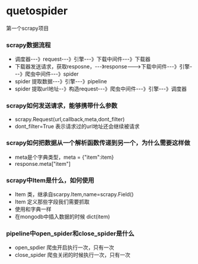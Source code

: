 # quetospider
第一个scrapy项目

### scrapy数据流程

- 调度器---》request---》引擎---》下载中间件---》下载器
- 下载器发送请求，获取resposne，---》response--->下载中间件---》引擎---》爬虫中间件---》spider
- spider 提取数据---》引擎---》pipeline
- spider 提取url地址--》构造request---》爬虫中间件---》引擎---》调度器

### scrapy如何发送请求，能够携带什么参数

- scrapy.Request(url,callback,meta,dont_filter)
- dont_filter=True 表示请求过的url地址还会继续被请求


### scrapy如何把数据从一个解析函数传递到另一个，为什么需要这样做

- meta是个字典类型，meta = {"item":item}
- response.meta["item"]


### scrapy中Item是什么，如何使用

- Item 类，继承自scarpy.Item,name=scrapy.Field()
- Item 定义那些字段我们需要抓取
- 使用和字典一样
- 在mongodb中插入数据的时候 dict(item)

### pipeline中open_spider和close_spider是什么

- open_spdier 爬虫开启执行一次，只有一次
- close_spider 爬虫关闭的时候执行一次，只有一次
